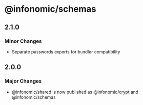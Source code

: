 # @infonomic/schemas

## 2.1.0

### Minor Changes

- Separate passwords exports for bundler compatibility

## 2.0.0

### Major Changes

- @infonomic/shared is now published as @infonomic/crypt and @infonomic/schemas
